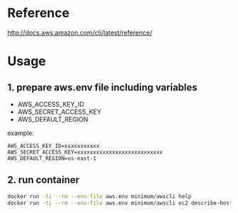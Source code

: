 # Reference

http://docs.aws.amazon.com/cli/latest/reference/

# Usage

## 1. prepare aws.env file including variables

* AWS_ACCESS_KEY_ID
* AWS_SECRET_ACCESS_KEY
* AWS_DEFAULT_REGION

example:
```
AWS_ACCESS_KEY_ID=xxxxxxxxxxx
AWS_SECRET_ACCESS_KEY=xxxxxxxxxxxxxxxxxxxxxxxxxxx
AWS_DEFAULT_REGION=us-east-1
```

## 2. run container

```sh
docker run -ti --rm --env-file aws.env minimum/awscli help
docker run -ti --rm --env-file aws.env minimum/awscli ec2 describe-hosts
```
